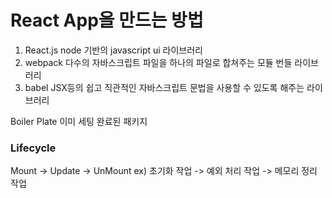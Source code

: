 # React App을 만드는 방법

1. React.js
   node 기반의 javascript ui 라이브러리
2. webpack
   다수의 자바스크립트 파일을 하나의 파일로 합쳐주는 모듈 번들 라이브러리
3. babel
   JSX등의 쉽고 직관적인 자바스크립트 문법을 사용할 수 있도록 해주는 라이브러리

Boiler Plate 이미 세팅 완료된 패키지

### Lifecycle

Mount -> Update -> UnMount
ex) 초기화 작업 -> 예외 처리 작업 -> 메모리 정리 작업

